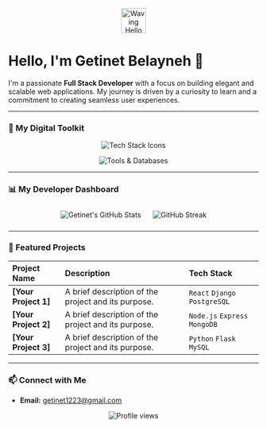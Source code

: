 <div align="center">
  <img src="https://user-images.githubusercontent.com/47656627/186548761-9c60e447-0624-4f4a-81a1-f3b14945391c.gif" alt="Waving Hello" style="height: 50px;">
</div>

# Hello, I'm Getinet Belayneh 👋

I'm a passionate **Full Stack Developer** with a focus on building elegant and scalable web applications. My journey is driven by a curiosity to learn and a commitment to creating seamless user experiences.

---

### 🚀 My Digital Toolkit

<div align="center">
  <p>
    <img src="https://skillicons.dev/icons?i=python,django,java,js,react,nodejs" alt="Tech Stack Icons" />
  </p>
  <p>
    <img src="https://skillicons.dev/icons?i=postgres,mongodb,vscode,git,github,docker,aws" alt="Tools & Databases" />
  </p>
</div>

---

### 📊 My Developer Dashboard

<div align="center">
  <img src="https://github-readme-stats.vercel.app/api?username=getu091898&show_icons=true&theme=onedark&hide_title=true" alt="Getinet's GitHub Stats" style="max-width: 48%; margin: 10px;">
  <img src="https://github-readme-streak-stats.herokuapp.com/?user=getu091898&theme=onedark" alt="GitHub Streak" style="max-width: 48%; margin: 10px;">
</div>

---

### 🌟 Featured Projects

| Project Name | Description | Tech Stack |
| :--- | :--- | :--- |
| **[Your Project 1]** | A brief description of the project and its purpose. | `React` `Django` `PostgreSQL` |
| **[Your Project 2]** | A brief description of the project and its purpose. | `Node.js` `Express` `MongoDB` |
| **[Your Project 3]** | A brief description of the project and its purpose. | `Python` `Flask` `MySQL` |

---

### 📫 Connect with Me

* **Email:** getinet1223@gmail.com
<div align="center">
  <img src="https://komarev.com/ghpvc/?username=getu091898&color=blue" alt="Profile views">
</div>
